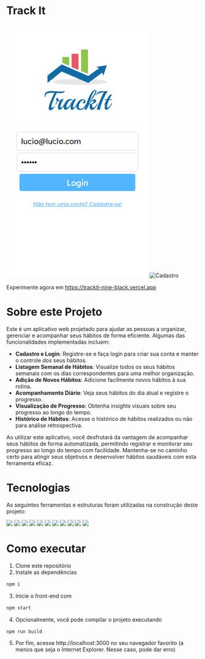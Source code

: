 # Track It

![Login](assets/imagem_2023-09-05_195518032.png)
![Cadastro]()

Experimente agora em https://trackit-nine-black.vercel.app

# Sobre este Projeto

Este é um aplicativo web projetado para ajudar as pessoas a organizar, gerenciar e acompanhar seus hábitos de forma eficiente. Algumas das funcionalidades implementadas incluem:

- **Cadastro e Login**: Registre-se e faça login para criar sua conta e manter o controle dos seus hábitos.
- **Listagem Semanal de Hábitos**: Visualize todos os seus hábitos semanais com os dias correspondentes para uma melhor organização.
- **Adição de Novos Hábitos**: Adicione facilmente novos hábitos à sua rotina.
- **Acompanhamento Diário**: Veja seus hábitos do dia atual e registre o progresso.
- **Visualização de Progresso**: Obtenha insights visuais sobre seu progresso ao longo do tempo.
- **Histórico de Hábitos**: Acesse o histórico de hábitos realizados ou não para análise retrospectiva.

Ao utilizar este aplicativo, você desfrutará da vantagem de acompanhar seus hábitos de forma automatizada, permitindo registrar e monitorar seu progresso ao longo do tempo com facilidade. Mantenha-se no caminho certo para atingir seus objetivos e desenvolver hábitos saudáveis com esta ferramenta eficaz.

# Tecnologias

As seguintes ferramentas e estruturas foram utilizadas na construção deste projeto:

[<img src="https://img.shields.io/badge/NPM-%23CB3837.svg?style=for-the-badge&logo=npm&logoColor=white" />](https://www.npmjs.com)
[<img src="https://img.shields.io/badge/react-%2320232a.svg?style=for-the-badge&logo=react&logoColor=%2361DAFB" />](https://legacy.reactjs.org/docs/getting-started.html)
[<img src="https://img.shields.io/badge/react_route%20-%2320232a.svg?style=for-the-badge&logo=react&logoColor=%2361DAFB" />](https://reactrouter.com/en/main)
[<img src="https://img.shields.io/badge/react-context%20-%2320232a.svg?style=for-the-badge&color=008000&logo=react&logoColor=%2361DAFB" />](https://reactrouter.com/en/main)
[<img src="https://img.shields.io/badge/vercel-%23000000.svg?style=for-the-badge&logo=vercel&logoColor=white" />](https://vercel.com)
[<img src="https://img.shields.io/badge/Visual%20Studio%20Code-0078d7.svg?style=for-the-badge&logo=visual-studio-code&logoColor=white" />](https://code.visualstudio.com)
[<img src="https://img.shields.io/badge/styled--components-DB7093?style=for-the-badge&logo=styled-components&logoColor=white" />](https://styled-components.com)
[<img src="https://img.shields.io/badge/axios%20-%2320232a.svg?style=for-the-badge&color=informational" />](https://axios-http.com/ptbr/docs/intro)
[<img src="https://img.shields.io/badge/day.js%20-%2320232a.svg?style=for-the-badge&color=FF604D" />](https://day.js.org)
[<img src="https://img.shields.io/badge/react_loader_spinner%20-%2320232a.svg?style=for-the-badge&color=black" />](https://www.npmjs.com/package/react-loader-spinner)
[<img src="https://img.shields.io/badge/react_circular_progressbar%20-%2320232a.svg?style=for-the-badge&color=gray" />](https://www.npmjs.com/package/react-circular-progressbar)
# Como executar

1. Clone este repositório
2. Instale as dependências
```bash
npm i
```
3. Inicie o front-end com
```bash
npm start
```
4. Opcionalmente, você pode compilar o projeto executando
```bash
npm run build
```
5. Por fim, acesse http://localhost:3000 no seu navegador favorito (a menos que seja o Internet Explorer. Nesse caso, pode dar erro)
